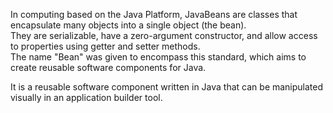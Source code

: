 In computing based on the Java Platform, JavaBeans are classes that encapsulate many objects into a single object (the bean).   
They are serializable, have a zero-argument constructor, and allow access to properties using getter and setter methods.   
The name "Bean" was given to encompass this standard, which aims to create reusable software components for Java.  

It is a reusable software component written in Java that can be manipulated visually in an application builder tool.
